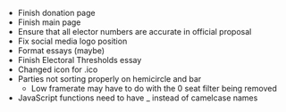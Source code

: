 -   Finish donation page
-   Finish main page
-   Ensure that all elector numbers are accurate in official proposal
-   Fix social media logo position
-   Format essays (maybe)
-   Finish Electoral Thresholds essay
-   Changed icon for .ico
-   Parties not sorting properly on hemicircle and bar
    - Low framerate may have to do with the 0 seat filter being removed
-   JavaScript functions need to have _ instead of camelcase names